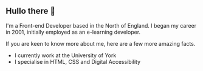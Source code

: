 ## Hullo there 👋

I'm a Front-end Developer based in the North of England. I began my career in 2001, initially employed as an e-learning developer.

If you are keen to know more about me, here are a few more amazing facts.

* I currently work at the University of York
* I specialise in HTML, CSS and Digital Accessibility
